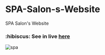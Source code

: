 # SPA-Salon-s-Website
SPA Salon's Website
<h3>  :hibiscus: See in live <a href="https://marinawittich.github.io/SPA-Salon-s-Website/">here</a></h3>

![spa](https://user-images.githubusercontent.com/111949737/203217352-a0b48a5a-01d0-42b3-9012-fce71772718b.png)
